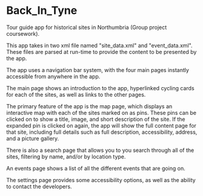 # Back_In_Tyne
Tour guide app for historical sites in Northumbria (Group project coursework).

This app takes in two xml file named "site_data.xml" and "event_data.xml". These files are parsed at run-time to provide the content to be presented by the app.

The app uses a navigation bar system, with the four main pages instantly accessible from anywhere in the app.

The main page shows an introduction to the app, hyperlinked cycling cards for each of the sites, as well as links to the other pages.

The primary feature of the app is the map page, which displays an interactive map with each of the sites marked on as pins. These pins can be clicked on to show a title, image, and short description of the site.
If the expanded pin is clicked on again, the app will show the full content page for that site, including full details such as full description, accessibility, address, and a picture gallery.

There is also a search page that allows you to you search through all of the sites, filtering by name, and/or by location type.

An events page shows a list of all the different events that are going on.

The settings page provides some accessibility options, as well as the ability to contact the developers.

